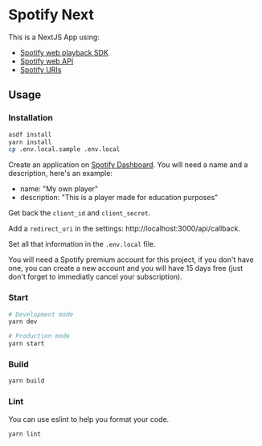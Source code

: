 # Spotify Next

This is a NextJS App using:
- [Spotify web playback SDK](https://developer.spotify.com/documentation/web-playback-sdk/)
- [Spotify web API](https://developer.spotify.com/documentation/web-api/)
- [Spotify URIs](https://community.spotify.com/t5/Desktop-Windows/URI-Codes/td-p/4479486)

## Usage

### Installation

```bash
asdf install
yarn install
cp .env.local.sample .env.local
```

Create an application on [Spotify Dashboard](https://developer.spotify.com/dashboard/applications).
You will need a name and a description, here's an example:

- name: "My own player"
- description: "This is a player made for education purposes"

Get back the `client_id` and `client_secret`.

Add a `redirect_uri` in the settings: http://localhost:3000/api/callback.

Set all that information in the `.env.local` file.

You will need a Spotify premium account for this project, if you don't have one, you can create a new account and you will have 15 days free (just don't forget to immediatly cancel your subscription).

### Start

```bash
# Development mode
yarn dev

# Production mode
yarn start
```

### Build

```bash
yarn build
```

### Lint

You can use eslint to help you format your code.

```bash
yarn lint
```
